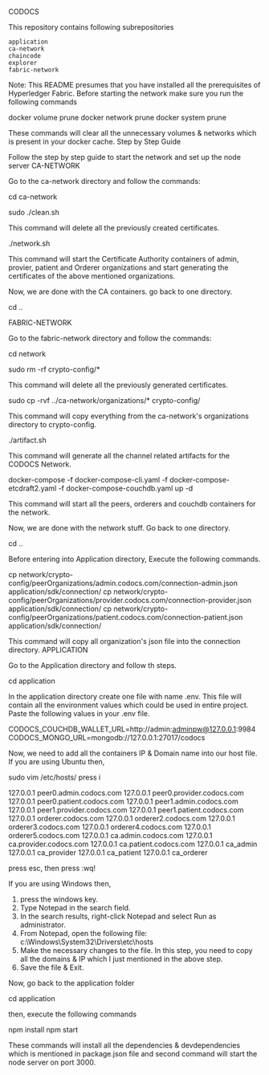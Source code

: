 CODOCS

This repository contains following subrepositories

    application
    ca-network
    chaincode
    explorer
    fabric-network

Note: This README presumes that you have installed all the prerequisites of Hyperledger Fabric.
Before starting the network make sure you run the following commands

docker volume prune
docker network prune
docker system prune

These commands will clear all the unnecessary volumes & networks which is present in your docker cache.
Step by Step Guide

Follow the step by step guide to start the network and set up the node server
CA-NETWORK

Go to the ca-network directory and follow the commands:

cd ca-network

sudo ./clean.sh

This command will delete all the previously created certificates.

./network.sh

This command will start the Certificate Authority containers of admin, provier, patient and Orderer organizations and start generating the certificates of the above mentioned organizations.

Now, we are done with the CA containers. go back to one directory.

cd ..

FABRIC-NETWORK

Go to the fabric-network directory and follow the commands:

cd network

sudo rm -rf crypto-config/*

This command will delete all the previously generated certificates.

sudo cp -rvf ../ca-network/organizations/* crypto-config/

This command will copy everything from the ca-network's organizations directory to crypto-config.

./artifact.sh

This command will generate all the channel related artifacts for the CODOCS Network.

docker-compose -f docker-compose-cli.yaml -f docker-compose-etcdraft2.yaml -f docker-compose-couchdb.yaml up -d

This command will start all the peers, orderers and couchdb containers for the network.

Now, we are done with the network stuff. Go back to one directory.

cd ..

Before entering into Application directory, Execute the following commands.

cp network/crypto-config/peerOrganizations/admin.codocs.com/connection-admin.json application/sdk/connection/
cp network/crypto-config/peerOrganizations/provider.codocs.com/connection-provider.json application/sdk/connection/
cp network/crypto-config/peerOrganizations/patient.codocs.com/connection-patient.json application/sdk/connection/

This command will copy all organization's json file into the connection directory.
APPLICATION

Go to the Application directory and follow th steps.

cd application

In the application directory create one file with name .env. This file will contain all the environment values which could be used in entire project. Paste the following values in your .env file.

CODOCS_COUCHDB_WALLET_URL=http://admin:adminpw@127.0.0.1:9984
CODOCS_MONGO_URL=mongodb://127.0.0.1:27017/codocs

Now, we need to add all the containers IP & Domain name into our host file. If you are using Ubuntu then,

sudo vim /etc/hosts/
press i

127.0.0.1 peer0.admin.codocs.com
127.0.0.1 peer0.provider.codocs.com
127.0.0.1 peer0.patient.codocs.com
127.0.0.1 peer1.admin.codocs.com
127.0.0.1 peer1.provider.codocs.com
127.0.0.1 peer1.patient.codocs.com
127.0.0.1 orderer.codocs.com
127.0.0.1 orderer2.codocs.com
127.0.0.1 orderer3.codocs.com
127.0.0.1 orderer4.codocs.com
127.0.0.1 orderer5.codocs.com
127.0.0.1 ca.admin.codocs.com
127.0.0.1 ca.provider.codocs.com
127.0.0.1 ca.patient.codocs.com
127.0.0.1 ca_admin
127.0.0.1 ca_provider
127.0.0.1 ca_patient
127.0.0.1 ca_orderer

press esc,
then press :wq!

If you are using Windows then,

1. press the windows key.
2. Type Notepad in the search field.
3. In the search results, right-click Notepad and select Run as administrator.
4. From Notepad, open the following file:
    c:\Windows\System32\Drivers\etc\hosts
5. Make the necessary changes to the file.
    In this step, you need to copy all the domains & IP which I just mentioned in the above step.
6. Save the file & Exit.

Now, go back to the application folder

cd application

then, execute the following commands

npm install
npm start

These commands will install all the dependencies & devdependencies which is mentioned in package.json file and second command will start the node server on port 3000.
